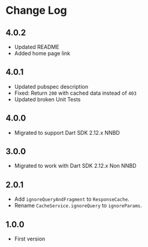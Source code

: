 # Change Log

## 4.0.2

* Updated README
* Added home page link

## 4.0.1

* Updated pubspec description
* Fixed: Return `200` with cached data instead of `403`
* Updated broken Unit Tests

## 4.0.0

* Migrated to support Dart SDK 2.12.x NNBD

## 3.0.0

* Migrated to work with Dart SDK 2.12.x Non NNBD

## 2.0.1

* Add `ignoreQueryAndFragment` to `ResponseCache`.
* Rename `CacheService.ignoreQuery` to `ignoreParams`.

## 1.0.0

* First version
